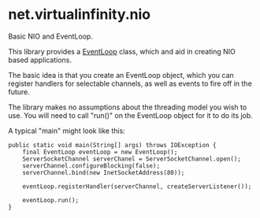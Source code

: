 # net.virtualinfinity.nio
Basic NIO and EventLoop.

This library provides a [EventLoop](src/main/java/net/virtualinfinity/nio/EventLoop.java) class,
which and aid in creating NIO based applications.

The basic idea is that you create an EventLoop object, which you can register handlers for selectable channels,
as well as events to fire off in the future.

The library makes no assumptions about the threading model you wish to use.  You will need to call "run()" on the
EventLoop object for it to do its job.

A typical "main" might look like this:


    public static void main(String[] args) throws IOException {
        final EventLoop eventLoop = new EventLoop();
        ServerSocketChannel serverChanel = ServerSocketChannel.open();
        serverChannel.configureBlocking(false);
        serverChannel.bind(new InetSocketAddress(80));

        eventLoop.registerHandler(serverChannel, createServerListener());

        eventLoop.run();
    }

